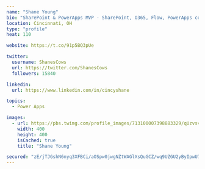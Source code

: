 ```yaml
---
name: "Shane Young"
bio: "SharePoint & PowerApps MVP - SharePoint, O365, Flow, PowerApps consulting? @PowerApps911 | Pure Snark? You found it."
location: Cincinnati, OH
type: "profile"
heat: 110

website: https://t.co/91p5BQ3pUe

twitter:
  username: ShanesCows
  url: https://twitter.com/ShanesCows
  followers: 15840

linkedin:
  url: https://www.linkedin.com/in/cincyshane

topics:
  - Power Apps

images:
  - url: https://pbs.twimg.com/profile_images/713100007398883329/qUzvsvQ3_400x400.jpg
    width: 400
    height: 400
    isCached: true
    title: "Shane Young"

secured: "zE/jTJGshN6nyq3XFBCi/aOSpw0jwgNZtWAGlXsQuGCZ/wq9UZGU2yByIpwU7uYpHJv8zucyRNHonekZEC21sbj2qtNtqrvRnRlOP2ebCXn13BSxn3d4K80yeEsMoBWF2qj2jA5HdVLwKn8U9L1ypA4lAdECVnUiZujkoNcKYhJz7DQZR6gqvRiy/tcesJIH4fzdrbVX7Su+jASHw2Srr+BTmPDh1Czx4gdB8h0kKzDlG+gFaQO15E+Ze1buM6gO54/0BtY6jdRhOLUhF7zD0zzbjT1a4iG01BPBMZJiNtzpl1RTDibcDmqEwQN5PGiWCR5XVjCkKJsyPt15Cb5St4wOo69s8H7/4bdU2vNZ7n5G1gAmMpBEmQM1cdV9RfoaXBPvedhsiII4IZIH/1UDv10QSpoglMd6BbZ0WXyw0x0=;TGDkJrRpzDXobOtxAANdYw=="
---
```


